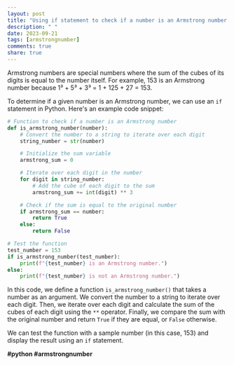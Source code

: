 ```yaml
---
layout: post
title: "Using if statement to check if a number is an Armstrong number in Python"
description: " "
date: 2023-09-21
tags: [armstrongnumber]
comments: true
share: true
---
```


Armstrong numbers are special numbers where the sum of the cubes of its digits is equal to the number itself. For example, 153 is an Armstrong number because 1³ + 5³ + 3³ = 1 + 125 + 27 = 153.

To determine if a given number is an Armstrong number, we can use an `if` statement in Python. Here's an example code snippet:

```python
# Function to check if a number is an Armstrong number
def is_armstrong_number(number):
    # Convert the number to a string to iterate over each digit
    string_number = str(number)

    # Initialize the sum variable
    armstrong_sum = 0

    # Iterate over each digit in the number
    for digit in string_number:
        # Add the cube of each digit to the sum
        armstrong_sum += int(digit) ** 3

    # Check if the sum is equal to the original number
    if armstrong_sum == number:
        return True
    else:
        return False

# Test the function
test_number = 153
if is_armstrong_number(test_number):
    print(f"{test_number} is an Armstrong number.")
else:
    print(f"{test_number} is not an Armstrong number.")
```

In this code, we define a function `is_armstrong_number()` that takes a number as an argument. We convert the number to a string to iterate over each digit. Then, we iterate over each digit and calculate the sum of the cubes of each digit using the `**` operator. Finally, we compare the sum with the original number and return `True` if they are equal, or `False` otherwise.

We can test the function with a sample number (in this case, 153) and display the result using an `if` statement.

**#python #armstrongnumber**